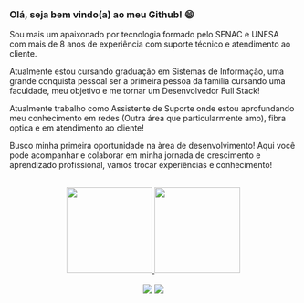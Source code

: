 ### Olá, seja bem vindo(a) ao meu Github! 😄

Sou mais um apaixonado por tecnologia formado pelo SENAC e UNESA com mais de 8 anos de experiência com suporte técnico e atendimento ao cliente.

Atualmente estou cursando graduação em Sistemas de Informação, uma grande conquista pessoal ser a primeira pessoa da familia cursando uma faculdade, meu objetivo e me tornar um Desenvolvedor Full Stack!

Atualmente trabalho como Assistente de Suporte onde estou aprofundando meu conhecimento em redes (Outra área que particularmente amo), fibra optica e em atendimento ao cliente!

Busco minha primeira oportunidade na àrea de desenvolvimento!
Aqui você pode acompanhar e colaborar em minha jornada de crescimento e aprendizado profissional, vamos trocar experiências e conhecimento!

</br>

<div align="center">
  <a href="https://github.com/victornunes">
  <img height="150em" src="https://github-readme-stats.vercel.app/api?username=victornunes&show_icons=true&theme=synthwave&include_all_commits=true&count_private=true"/>
  <img height="150em" src="https://github-readme-stats.vercel.app/api/top-langs/?username=victornunes&layout=compact&langs_count=7&theme=synthwave"/>
</div>
  </br>
  <div align="center">
<a href = "mailto:victortrabalhoti@gmail.com"><img src="https://img.shields.io/badge/Gmail-D14836?style=for-the-badge&logo=gmail&logoColor=white" target="_blank"></a>
  <a href="https://www.linkedin.com/in/victor-nunes-57a3a377/" target="_blank"><img src="https://img.shields.io/badge/-LinkedIn-%230077B5?style=for-the-badge&logo=linkedin&logoColor=white" target="_blank"></a> 
  </div>


<!--
**victornunes/victornunes** is a ✨ _special_ ✨ repository because its `README.md` (this file) appears on your GitHub profile.

Here are some ideas to get you started:

- 🔭 I’m currently working on ...
- 🌱 I’m currently learning ...
- 👯 I’m looking to collaborate on ...
- 🤔 I’m looking for help with ...
- 💬 Ask me about ...
- 📫 How to reach me: ...
- 😄 Pronouns: ...
- ⚡ Fun fact: ...
-->
